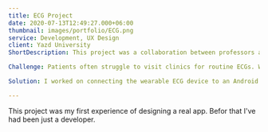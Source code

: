 ```yaml
---
title: ECG Project
date: 2020-07-13T12:49:27.000+06:00
thumbnail: images/portfolio/ECG.png
service: Development, UX Design
client: Yazd University
ShortDescription: This project was a collaboration between professors at Yazd University to develop a remote ECG monitoring system. It uses a wearable device to transmit heart signal data via Bluetooth to an Android app I developed for receiving and displaying the data.

Challenge: Patients often struggle to visit clinics for routine ECGs. We aimed to create a small, lightweight device patients could wear to remotely send heart data to their doctors from home, increasing accessibility.

Solution: I worked on connecting the wearable ECG device to an Android app and enabling real-time data transmission and display. The app successfully receives and visualizes the heart signal data sent wirelessly from the patient device, helping doctors monitor their patients' health remotely.

---
```

This project was my first experience of  designing a real app. Befor that I've had been just a developer.